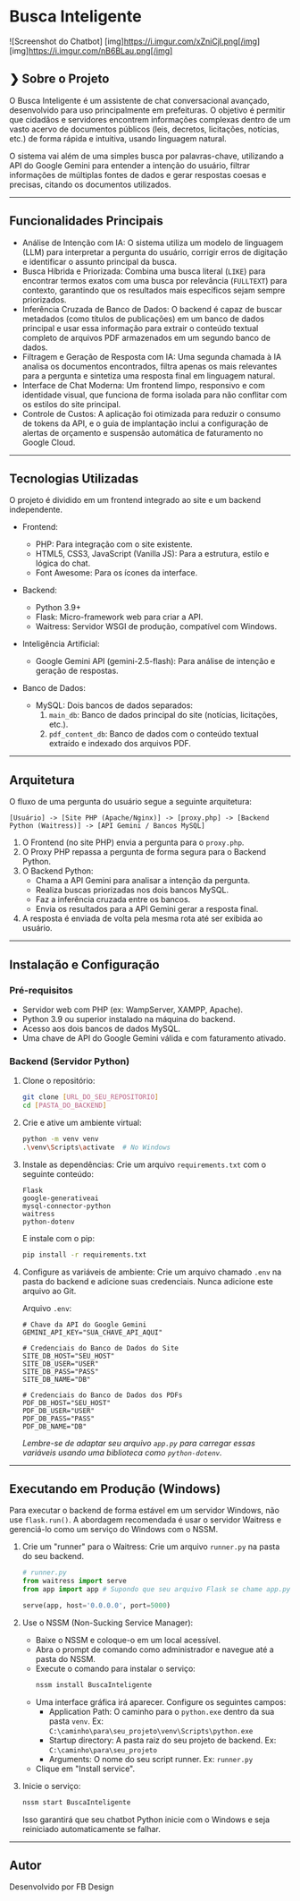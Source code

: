 # Busca Inteligente

![Screenshot do Chatbot]
[img]https://i.imgur.com/xZniCjl.png[/img]
[img]https://i.imgur.com/nB6BLau.png[/img]

## ❯ Sobre o Projeto

O Busca Inteligente é um assistente de chat conversacional avançado, desenvolvido para uso principalmente em prefeituras. O objetivo é permitir que cidadãos e servidores encontrem informações complexas dentro de um vasto acervo de documentos públicos (leis, decretos, licitações, notícias, etc.) de forma rápida e intuitiva, usando linguagem natural.

O sistema vai além de uma simples busca por palavras-chave, utilizando a API do Google Gemini para entender a intenção do usuário, filtrar informações de múltiplas fontes de dados e gerar respostas coesas e precisas, citando os documentos utilizados.

---

## Funcionalidades Principais

* Análise de Intenção com IA: O sistema utiliza um modelo de linguagem (LLM) para interpretar a pergunta do usuário, corrigir erros de digitação e identificar o assunto principal da busca.
* Busca Híbrida e Priorizada: Combina uma busca literal (`LIKE`) para encontrar termos exatos com uma busca por relevância (`FULLTEXT`) para contexto, garantindo que os resultados mais específicos sejam sempre priorizados.
* Inferência Cruzada de Banco de Dados: O backend é capaz de buscar metadados (como títulos de publicações) em um banco de dados principal e usar essa informação para extrair o conteúdo textual completo de arquivos PDF armazenados em um segundo banco de dados.
* Filtragem e Geração de Resposta com IA: Uma segunda chamada à IA analisa os documentos encontrados, filtra apenas os mais relevantes para a pergunta e sintetiza uma resposta final em linguagem natural.
* Interface de Chat Moderna: Um frontend limpo, responsivo e com identidade visual, que funciona de forma isolada para não conflitar com os estilos do site principal.
* Controle de Custos: A aplicação foi otimizada para reduzir o consumo de tokens da API, e o guia de implantação inclui a configuração de alertas de orçamento e suspensão automática de faturamento no Google Cloud.

---

## Tecnologias Utilizadas

O projeto é dividido em um frontend integrado ao site e um backend independente.

* Frontend:
    * PHP: Para integração com o site existente.
    * HTML5, CSS3, JavaScript (Vanilla JS): Para a estrutura, estilo e lógica do chat.
    * Font Awesome: Para os ícones da interface.

* Backend:
    * Python 3.9+
    * Flask: Micro-framework web para criar a API.
    * Waitress: Servidor WSGI de produção, compatível com Windows.

* Inteligência Artificial:
    * Google Gemini API (gemini-2.5-flash): Para análise de intenção e geração de respostas.

* Banco de Dados:
    * MySQL: Dois bancos de dados separados:
        1.  `main_db`: Banco de dados principal do site (notícias, licitações, etc.).
        2.  `pdf_content_db`: Banco de dados com o conteúdo textual extraído e indexado dos arquivos PDF.

---

## Arquitetura

O fluxo de uma pergunta do usuário segue a seguinte arquitetura:

```
[Usuário] -> [Site PHP (Apache/Nginx)] -> [proxy.php] -> [Backend Python (Waitress)] -> [API Gemini / Bancos MySQL]
```

1.  O Frontend (no site PHP) envia a pergunta para o `proxy.php`.
2.  O Proxy PHP repassa a pergunta de forma segura para o Backend Python.
3.  O Backend Python:
    * Chama a API Gemini para analisar a intenção da pergunta.
    * Realiza buscas priorizadas nos dois bancos MySQL.
    * Faz a inferência cruzada entre os bancos.
    * Envia os resultados para a API Gemini gerar a resposta final.
4.  A resposta é enviada de volta pela mesma rota até ser exibida ao usuário.

---

## Instalação e Configuração

### Pré-requisitos

* Servidor web com PHP (ex: WampServer, XAMPP, Apache).
* Python 3.9 ou superior instalado na máquina do backend.
* Acesso aos dois bancos de dados MySQL.
* Uma chave de API do Google Gemini válida e com faturamento ativado.

### Backend (Servidor Python)

1.  Clone o repositório:
    ```bash
    git clone [URL_DO_SEU_REPOSITORIO]
    cd [PASTA_DO_BACKEND]
    ```

2.  Crie e ative um ambiente virtual:
    ```bash
    python -m venv venv
    .\venv\Scripts\activate  # No Windows
    ```

3.  Instale as dependências: Crie um arquivo `requirements.txt` com o seguinte conteúdo:
    ```
    Flask
    google-generativeai
    mysql-connector-python
    waitress
    python-dotenv
    ```
    E instale com o pip:
    ```bash
    pip install -r requirements.txt
    ```

4.  Configure as variáveis de ambiente: Crie um arquivo chamado `.env` na pasta do backend e adicione suas credenciais. Nunca adicione este arquivo ao Git.

    Arquivo `.env`:
    ```
    # Chave da API do Google Gemini
    GEMINI_API_KEY="SUA_CHAVE_API_AQUI"

    # Credenciais do Banco de Dados do Site
    SITE_DB_HOST="SEU_HOST"
    SITE_DB_USER="USER"
    SITE_DB_PASS="PASS"
    SITE_DB_NAME="DB"

    # Credenciais do Banco de Dados dos PDFs
    PDF_DB_HOST="SEU_HOST"
    PDF_DB_USER="USER"
    PDF_DB_PASS="PASS"
    PDF_DB_NAME="DB"
    ```
    *Lembre-se de adaptar seu arquivo `app.py` para carregar essas variáveis usando uma biblioteca como `python-dotenv`.*
---

## Executando em Produção (Windows)

Para executar o backend de forma estável em um servidor Windows, não use `flask.run()`. A abordagem recomendada é usar o servidor Waitress e gerenciá-lo como um serviço do Windows com o NSSM.

1.  Crie um "runner" para o Waitress: Crie um arquivo `runner.py` na pasta do seu backend.
    ```python
    # runner.py
    from waitress import serve
    from app import app # Supondo que seu arquivo Flask se chame app.py

    serve(app, host='0.0.0.0', port=5000)
    ```

2.  Use o NSSM (Non-Sucking Service Manager):
    * Baixe o NSSM e coloque-o em um local acessível.
    * Abra o prompt de comando como administrador e navegue até a pasta do NSSM.
    * Execute o comando para instalar o serviço:
        ```bash
        nssm install BuscaInteligente
        ```
    * Uma interface gráfica irá aparecer. Configure os seguintes campos:
        * Application Path: O caminho para o `python.exe` dentro da sua pasta `venv`. Ex: `C:\caminho\para\seu_projeto\venv\Scripts\python.exe`
        * Startup directory: A pasta raiz do seu projeto de backend. Ex: `C:\caminho\para\seu_projeto`
        * Arguments: O nome do seu script runner. Ex: `runner.py`
    * Clique em "Install service".

3.  Inicie o serviço:
    ```bash
    nssm start BuscaInteligente
    ```
    Isso garantirá que seu chatbot Python inicie com o Windows e seja reiniciado automaticamente se falhar.

---

## Autor

Desenvolvido por FB Design
